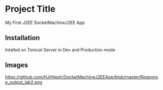 # Project Title

My First J2EE SocketMachineJ2EE App 

## Installation

Intalled on Tomcat Server in Dev and Production mode

## Images

https://github.com/HJHitesh/SocketMachineJ2EEApp/blob/master/Response_output_lab2.png
